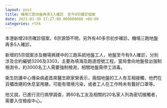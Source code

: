 ```yaml
---
layout: post
title: 機場三跑地盤再多5人確診　至今9宗確診個案
date: 2021-01-30 17:27:00.000000000 +08:00
categories: rthk
---
```


本港新增28宗確診個案，6宗源頭不明，另外有40多宗初步確診。機場三跑地盤再多5人確診。

新增的5宗個案涉及機場興建中的三跑系統地盤工人，地盤至今有9人確診，分別涉及合約編號3206及3303，主要為填海及跑道燈號工程，當局會向地盤發出強制檢測令，約3000名工人需要強制檢測，相關地盤需停工消毒。

衞生防護中心傳染病處首席醫生歐家榮表示，兩個地盤的工人有互相接觸，他們在貨櫃改建的休息室用膳，可能有環境污染，或者工人在工作時未有戴好口罩等。

他又說，已進行流行病學調查，將60名工友及相關的20名家人列為密切接觸者，需要入住檢疫中心。
